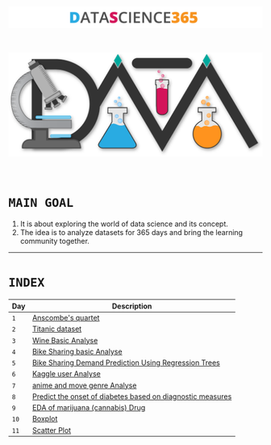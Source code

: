 <p align="center">
  <img src="Logo/Awesom-Data-Science-Text.png " />
</p>
<br>
<p align="center">
  <img width="600px" src="Logo/Awesom-Data-Science-shadow.png " />
</p>
<br>

# `MAIN GOAL`

1. It is about exploring the world of data science and its concept.
2. The idea is to analyze datasets for 365 days and bring the learning community together.

---------------------------------------------------------------------------------------------
# `INDEX`
| Day | Description |
|---|-------------|
|`1`|[Anscombe's quartet](https://github.com/HiteshGorana/DataScience365/blob/master/DataScience365/Day%1/01%20Date%20%5B31-8-2018%5D%20Notebook.ipynb)|
|`2`|[Titanic dataset](https://github.com/HiteshGorana/DataScience365/blob/master/DataScience365/02%20Date%20-1-9-2018/Titanic.ipynb)|
|`3`|[Wine Basic Analyse](https://github.com/HiteshGorana/DataScience365/blob/master/DataScience365/03%20Date%20-2-9-2018/wine%20quality.ipynb)|
|`4`|[Bike Sharing basic Analyse](https://github.com/HiteshGorana/DataScience365/blob/master/DataScience365/04%20Date%20-3-9-2018/hour.ipynb)|
|`5`|[Bike Sharing Demand Prediction Using Regression Trees](https://github.com/HiteshGorana/DataScience365/blob/master/DataScience365/05%20Date%20-4-9-2018/Implementing%20random%20forest%20.ipynb)|
|`6`|[Kaggle user Analyse](https://github.com/HiteshGorana/DataScience365/blob/master/DataScience365/06%20Date%20-5-9-2018/Kaggle%20user%20info.ipynb)|
|`7`|[anime and move genre Analyse](https://github.com/HiteshGorana/DataScience365/blob/master/DataScience365/07%20Date%20-6-9-2018/Finding%20top%20genre%20which%20lead%20to%20good%20movies%20or%20anime.ipynb)|
| `8`   | [Predict the onset of diabetes based on diagnostic measures](https://github.com/HiteshGorana/DataScience365/blob/master/DataScience365/08%20Date%20-7-9-2018/prediction.ipynb) |
|`9`|[EDA of marijuana (cannabis) Drug](https://github.com/HiteshGorana/DataScience365/blob/master/DataScience365/09%20Date%20-8-9-2018/EDA%20Cannabis.ipynb)|
|`10`|[Boxplot](https://github.com/HiteshGorana/DataScience365/blob/master/DataScience365/10%20Date%20-9-9-2018/BOXPLOT.ipynb)|
|`11`|[Scatter Plot](https://github.com/HiteshGorana/DataScience365/blob/master/DataScience365/11%20Date%20-10-9-2018/Scatter%20Plot.ipynb)|

